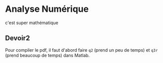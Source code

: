 Analyse Numérique
=================
c'est super mathématique 

Devoir2
-------

Pour compiler le pdf, il faut d'abord faire `q2` (prend un peu de temps) et `q3r` (prend beaucoup de temps) dans Matlab.
